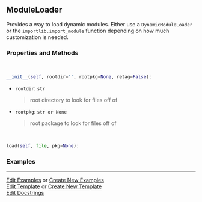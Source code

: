 ## <a id="McUtils.Extensions.ModuleLoader.ModuleLoader">ModuleLoader</a>
Provides a way to load dynamic modules.
Either use a `DynamicModuleLoader` or the `importlib.import_module` function
depending on how much customization is needed.

### Properties and Methods
<a id="McUtils.Extensions.ModuleLoader.ModuleLoader.__init__" class="docs-object-method">&nbsp;</a>
```python
__init__(self, rootdir='', rootpkg=None, retag=False): 
```

- `rootdir`: `str`
    >root directory to look for files off of
- `rootpkg`: `str or None`
    >root package to look for files off of

<a id="McUtils.Extensions.ModuleLoader.ModuleLoader.load" class="docs-object-method">&nbsp;</a>
```python
load(self, file, pkg=None): 
```

### Examples




___

[Edit Examples](https://github.com/McCoyGroup/McUtils/edit/edit/ci/examples/ci/docs/McUtils/Extensions/ModuleLoader/ModuleLoader.md) or 
[Create New Examples](https://github.com/McCoyGroup/McUtils/new/edit/?filename=ci/examples/ci/docs/McUtils/Extensions/ModuleLoader/ModuleLoader.md) <br/>
[Edit Template](https://github.com/McCoyGroup/McUtils/edit/edit/ci/docs/ci/docs/McUtils/Extensions/ModuleLoader/ModuleLoader.md) or 
[Create New Template](https://github.com/McCoyGroup/McUtils/new/edit/?filename=ci/docs/templates/ci/docs/McUtils/Extensions/ModuleLoader/ModuleLoader.md) <br/>
[Edit Docstrings](https://github.com/McCoyGroup/McUtils/edit/edit/McUtils/Extensions/ModuleLoader.py?message=Update%20Docs)
